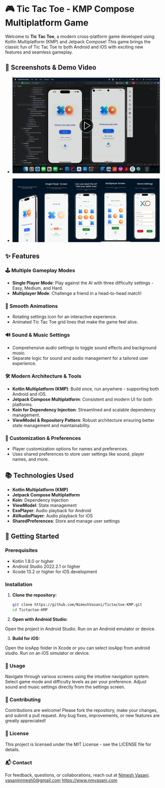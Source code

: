   # 🎮 Tic Tac Toe - KMP Compose Multiplatform Game

Welcome to **Tic Tac Toe**, a modern cross-platform game developed using Kotlin Multiplatform (KMP) and Jetpack Compose! This game brings the classic fun of Tic Tac Toe to both Android and iOS with exciting new features and seamless gameplay. 

## 📸 Screenshots & Demo Video
- [![Gameplay video](https://github.com/NimeshVasani/Tictactoe-KMP/blob/efa2b4afeb6b219473d4af38071b418d7e3ff435/samples/thumbnail.png)](https://video.wixstatic.com/video/9f921c_196fda933c3849ebb3e427db442c91cc/1080p/mp4/file.mp4)


- ![Gameplay Screenshot](https://github.com/NimeshVasani/Tictactoe-KMP/blob/efa2b4afeb6b219473d4af38071b418d7e3ff435/samples/tic_tac_toe_final.jpg)

  
## ✨ Features

### 🕹️ Multiple Gameplay Modes
- **Single Player Mode**: Play against the AI with three difficulty settings - Easy, Medium, and Hard.
- **Multiplayer Mode**: Challenge a friend in a head-to-head match!

### 🎨 Smooth Animations
- Rotating settings icon for an interactive experience.
- Animated Tic Tac Toe grid lines that make the game feel alive.

### 🔊 Sound & Music Settings
- Comprehensive audio settings to toggle sound effects and background music.
- Separate logic for sound and audio management for a tailored user experience.

### 🛠️ Modern Architecture & Tools
- **Kotlin Multiplatform (KMP)**: Build once, run anywhere - supporting both Android and iOS.
- **Jetpack Compose Multiplatform**: Consistent and modern UI for both platforms.
- **Koin for Dependency Injection**: Streamlined and scalable dependency management.
- **ViewModel & Repository Pattern**: Robust architecture ensuring better state management and maintainability.

### 🔧 Customization & Preferences
- Player customization options for names and preferences.
- Uses shared preferences to store user settings like sound, player names, and more.

## 📚 Technologies Used

- **Kotlin Multiplatform (KMP)**
- **Jetpack Compose Multiplatform**
- **Koin**: Dependency Injection
- **ViewModel**: State management
- **ExoPlayer**: Audio playback for Android
- **AVAudioPlayer**: Audio playback for iOS
- **SharedPreferences**: Store and manage user settings

## 🚀 Getting Started

### Prerequisites

- Kotlin 1.8.0 or higher
- Android Studio 2022.2.1 or higher
- Xcode 13.2 or higher for iOS development

### Installation

1. **Clone the repository:**
   ```bash
   git clone https://github.com/NimeshVasani/Tictactoe-KMP.git
   cd Tictactoe-KMP
2. **Open with Android Studio:**

Open the project in Android Studio.
Run on an Android emulator or device.

3. **Build for iOS:**

Open the iosApp folder in Xcode or you can select iosApp from android studio.
Run on an iOS simulator or device.

### 📖 Usage

Navigate through various screens using the intuitive navigation system.
Select game mode and difficulty levels as per your preference.
Adjust sound and music settings directly from the settings screen.

### 🤝 Contributing

Contributions are welcome! Please fork the repository, make your changes, and submit a pull request. Any bug fixes, improvements, or new features are greatly appreciated!

### 📄 License

This project is licensed under the MIT License - see the LICENSE file for details.

### 📬 Contact

For feedback, questions, or collaborations, reach out at [Nimesh Vasani](https://www.nmvasani.com).
vasaninimesh0@gmail.com
https://www.nmvasani.com
